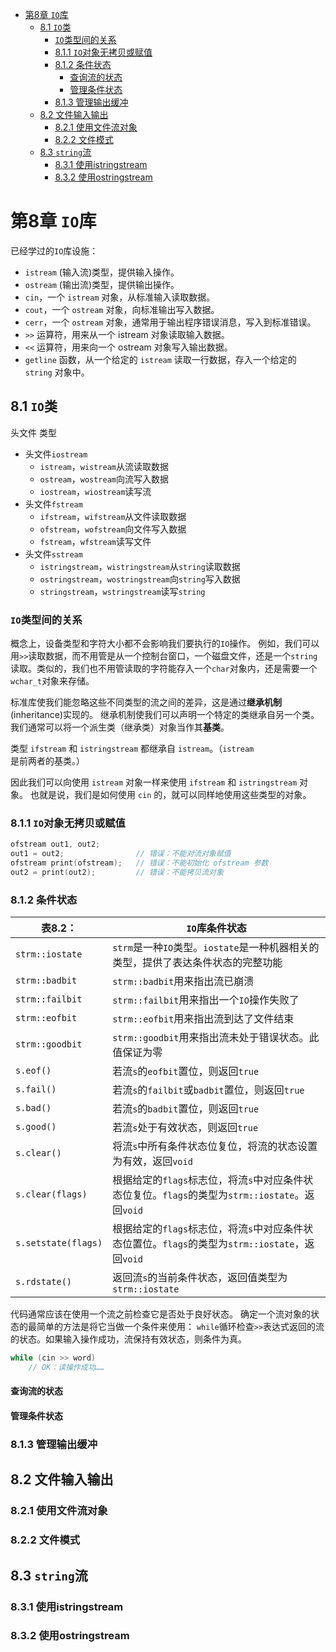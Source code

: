 <!-- TOC -->

- [第8章 `IO`库](#第8章-io库)
  - [8.1 `IO`类](#81-io类)
    - [`IO`类型间的关系](#io类型间的关系)
    - [8.1.1 `IO`对象无拷贝或赋值](#811-io对象无拷贝或赋值)
    - [8.1.2 条件状态](#812-条件状态)
      - [查询流的状态](#查询流的状态)
      - [管理条件状态](#管理条件状态)
    - [8.1.3 管理输出缓冲](#813-管理输出缓冲)
  - [8.2 文件输入输出](#82-文件输入输出)
    - [8.2.1 使用文件流对象](#821-使用文件流对象)
    - [8.2.2 文件模式](#822-文件模式)
  - [8.3 `string`流](#83-string流)
    - [8.3.1 使用istringstream](#831-使用istringstream)
    - [8.3.2 使用ostringstream](#832-使用ostringstream)

<!-- /TOC -->

# 第8章 `IO`库

已经学过的`IO`库设施：

- `istream` (输入流)类型，提供输入操作。
- `ostream` (输出流)类型，提供输出操作。
- `cin`，一个 `istream` 对象，从标准输入读取数据。
- `cout`，一个 `ostream` 对象，向标准输出写入数据。
- `cerr`，一个 `ostream` 对象，通常用于输出程序错误消息，写入到标准错误。
- `>>` 运算符，用来从一个 istream 对象读取输入数据。
- `<<` 运算符，用来向一个 ostream 对象写入输出数据。
- `getline` 函数，从一个给定的 `istream` 读取一行数据，存入一个给定的 `string` 对象中。

## 8.1 `IO`类

头文件  类型

- 头文件`iostream`
  - `istream`，`wistream`从流读取数据
  - `ostream`，`wostream`向流写入数据
  - `iostream`，`wiostream`读写流
- 头文件`fstream`
  - `ifstream`，`wifstream`从文件读取数据
  - `ofstream`，`wofstream`向文件写入数据
  - `fstream`，`wfstream`读写文件
- 头文件`sstream`
  - `istringstream`，`wistringstream`从`string`读取数据
  - `ostringstream`，`wostringstream`向`string`写入数据
  - `stringstream`，`wstringstream`读写`string`

### `IO`类型间的关系

概念上，设备类型和字符大小都不会影响我们要执行的`IO`操作。
例如，我们可以用`>>`读取数据，而不用管是从一个控制台窗口，一个磁盘文件，还是一个`string`读取。类似的，我们也不用管读取的字符能存入一个`char`对象内，还是需要一个`wchar_t`对象来存储。

标准库使我们能忽略这些不同类型的流之间的差异，这是通过**继承机制**(inheritance)实现的。
继承机制使我们可以声明一个特定的类继承自另一个类。我们通常可以将一个派生类（继承类）对象当作其**基类**。

类型 `ifstream` 和 `istringstream` 都继承自 `istream`。（`istream`是前两者的基类。）

因此我们可以向使用 `istream` 对象一样来使用 `ifstream` 和 `istringstream` 对象。
也就是说，我们是如何使用 `cin` 的，就可以同样地使用这些类型的对象。

### 8.1.1 `IO`对象无拷贝或赋值

```cpp
ofstream out1, out2;
out1 = out2;                // 错误：不能对流对象赋值
ofstream print(ofstream);   // 错误：不能初始化 ofstream 参数
out2 = print(out2);         // 错误：不能拷贝流对象
```

### 8.1.2 条件状态

| 表8.2：             | `IO`库条件状态                                               |
| ------------------- | ------------------------------------------------------------ |
| `strm::iostate`     | `strm`是一种`IO`类型。`iostate`是一种机器相关的类型，提供了表达条件状态的完整功能 |
| `strm::badbit`      | `strm::badbit`用来指出流已崩溃                               |
| `strm::failbit`     | `strm::failbit`用来指出一个`IO`操作失败了                    |
| `strm::eofbit`      | `strm::eofbit`用来指出流到达了文件结束                       |
| `strm::goodbit`     | `strm::goodbit`用来指出流未处于错误状态。此值保证为零        |
| `s.eof()`           | 若流`s`的`eofbit`置位，则返回`true`                          |
| `s.fail()`          | 若流`s`的`failbit`或`badbit`置位，则返回`true`               |
| `s.bad()`           | 若流`s`的`badbit`置位，则返回`true`                          |
| `s.good()`          | 若流`s`处于有效状态，则返回`true`                            |
| `s.clear()`         | 将流`s`中所有条件状态位复位，将流的状态设置为有效，返回`void` |
| `s.clear(flags)`    | 根据给定的`flags`标志位，将流`s`中对应条件状态位复位。`flags`的类型为`strm::iostate`。返回`void` |
| `s.setstate(flags)` | 根据给定的`flags`标志位，将流`s`中对应条件状态位置位。`flags`的类型为`strm::iostate`，返回`void` |
| `s.rdstate()`       | 返回流`s`的当前条件状态，返回值类型为`strm::iostate`         |

代码通常应该在使用一个流之前检查它是否处于良好状态。
确定一个流对象的状态的最简单的方法是将它当做一个条件来使用：
`while`循环检查`>>`表达式返回的流的状态。如果输入操作成功，流保持有效状态，则条件为真。

```cpp
while (cin >> word)
    // OK：读操作成功……
```

#### 查询流的状态

#### 管理条件状态

### 8.1.3 管理输出缓冲

## 8.2 文件输入输出

### 8.2.1 使用文件流对象

### 8.2.2 文件模式

## 8.3 `string`流

### 8.3.1 使用istringstream

### 8.3.2 使用ostringstream
